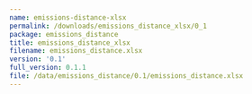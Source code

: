 ```yaml
---
name: emissions-distance-xlsx
permalink: /downloads/emissions_distance_xlsx/0_1
package: emissions_distance
title: emissions_distance_xlsx
filename: emissions_distance.xlsx
version: '0.1'
full_version: 0.1.1
file: /data/emissions_distance/0.1/emissions_distance.xlsx
---
```

